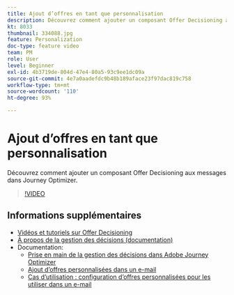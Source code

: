 ```yaml
---
title: Ajout d’offres en tant que personnalisation
description: Découvrez comment ajouter un composant Offer Decisioning aux messages dans Journey Optimizer.
kt: 8033
thumbnail: 334088.jpg
feature: Personalization
doc-type: feature video
team: PM
role: User
level: Beginner
exl-id: 4b3719de-804d-47e4-80a5-93c9ee1dc09a
source-git-commit: 4e7a0aadefdc9b48b189aface23f97dac819c758
workflow-type: tm+mt
source-wordcount: '110'
ht-degree: 93%

---
```


# Ajout d’offres en tant que personnalisation

Découvrez comment ajouter un composant Offer Decisioning aux messages dans Journey Optimizer.

>[!VIDEO](https://video.tv.adobe.com/v/334088?quality=12)

## Informations supplémentaires

* [Vidéos et tutoriels sur Offer Decisioning](https://experienceleague.adobe.com/docs/offer-decisioning-learn/tutorials/overview.html?lang=fr)
* [À propos de la gestion des décisions (documentation)](https://experienceleague.adobe.com/docs/journey-optimizer/using/offer-decisioniong/get-started/starting-offer-decisioning.html?lang=fr)
* Documentation:
   * [Prise en main de la gestion des décisions dans Adobe Journey Optimizer](https://experienceleague.adobe.com/docs/journey-optimizer/using/offer-decisioniong/get-started/starting-offer-decisioning.html)
   * [Ajout d’offres personnalisées dans un e-mail](https://experienceleague.adobe.com/docs/journey-optimizer/using/personalization/deliver-personalized-offers.html)
   * [Cas d’utilisation : configuration d’offres personnalisées pour les utiliser dans un e-mail](https://experienceleague.adobe.com/docs/journey-optimizer/using/offer-decisioniong/get-started/offers-e2e.html?lang=fr)

